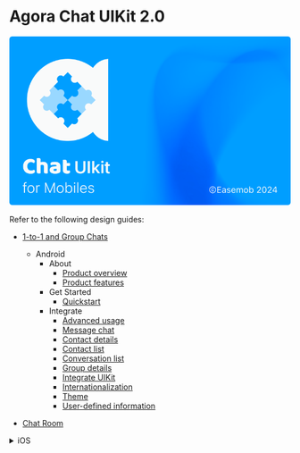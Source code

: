 # Agora Chat UIKit 2.0

![Cover Image](1-to-1-and-group-chats/assets/images/CUIcover2.png)

Refer to the following design guides:

- [1-to-1 and Group Chats](1-to-1-and-group-chats/design-guide.md)
    - Android
        - About
            - [Product overview](1-to-1-and-group-chats/android/overview/product-overview.md)
            - [Product features](1-to-1-and-group-chats/android/overview/product-features.md)
        - Get Started
            - [Quickstart](1-to-1-and-group-chats//android/get-started/quickstart.md)
        - Integrate
            - [Advanced usage](1-to-1-and-group-chats/android/integrate/advanced-usage.md)
            - [Message chat](1-to-1-and-group-chats/android/integrate/chat-messages.md)
            - [Contact details](1-to-1-and-group-chats/android/integrate/contact-details.md)
            - [Contact list](1-to-1-and-group-chats/android/integrate/contacts.md)
            - [Conversation list](1-to-1-and-group-chats/android/integrate/conversation-list.md)
            - [Group details](1-to-1-and-group-chats/android/integrate/group-details.md)
            - [Integrate UIKit](1-to-1-and-group-chats/android/integrate/integrate-ui-kit.md)
            - [Internationalization](1-to-1-and-group-chats/android/integrate/internationalization.md)
            - [Theme](1-to-1-and-group-chats/android/integrate/theme.md)
            - [User-defined information](1-to-1-and-group-chats/android/integrate/user-defined-information.md)

- [Chat Room](chat-room/design-guide.md)

<details>
<summary>iOS</summary>

- About
    - [Product overview](1-to-1-and-group-chats/android/overview/product-overview.md)
    - [Product features](1-to-1-and-group-chats/android/overview/product-features.md)
- Get Started
    - [Quickstart](1-to-1-and-group-chats//android/get-started/quickstart.md)

</details>